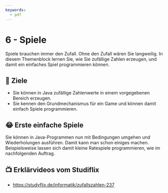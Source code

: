```yaml
---
keywords:
  - pdf
---
```


# 6 - Spiele

Spiele brauchen immer den Zufall. Ohne den Zufall wären Sie langweilig. In
diesem Themenblock lernen Sie, wie Sie zufällige Zahlen erzeugen, und damit ein
einfaches Spiel programmieren können.

## :dart: Ziele

- Sie können in Java zufällige Zahlenwerte in einem vorgegebenen Bereich
  erzeugen.
- Sie kennen den Grundmechanismus für ein Game und können damit einfach Spiele
  programmieren.

## :joy: Erste einfache Spiele

Sie können in Java-Programmen nun mit Bedingungen umgehen und Wiederholungen
ausführen. Damit kann man schon einiges machen. Beispielsweise lassen sich damit
kleine Ratespiele programmieren, wie im nachfolgenden Auftrag.

<DocCardList className="pdf-exclude" />

## :tv: Erklärvideos vom Studiflix

- https://studyflix.de/informatik/zufallszahlen-237
